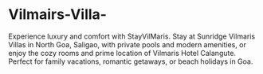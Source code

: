 # Vilmairs-Villa-
Experience luxury and comfort with StayVilMaris. Stay at Sunridge Vilmaris Villas in North Goa, Saligao, with private pools and modern amenities, or enjoy the cozy rooms and prime location of Vilmaris Hotel Calangute. Perfect for family vacations, romantic getaways, or beach holidays in Goa.
